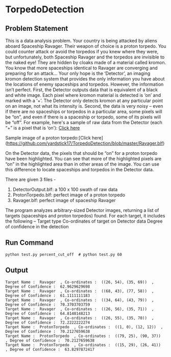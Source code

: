# TorpedoDetection
## Problem Statement
This is a data analysis problem. 
Your country is being attacked by aliens aboard Spaceship Ravager. Their weapon of choice is a proton torpedo. 
You could counter attack or avoid the torpedos if you knew where they were, but unfortunately, both Spaceship Ravager and the torpedos are invisible to the naked eye! They are hidden by cloaks made of a material called kromon.
You know that more spaceships identical to Ravager are converging and preparing for an attack…
Your only hope is the ‘Detector’, an imaging kromon detection system that provides the only information you have about the locations of enemy spaceships and torpedos. However, the information isn’t perfect.
First, the Detector outputs data that is equivalent of a black and white image. Each pixel where kromon material is detected is ‘on’ and marked with a ‘+’. The Detector only detects kromon at any particular point on an image, not what its intensity is. 
Second, the data is very noisy – even if there are no spaceships or torpedos in a particular area, some pixels will be “on”, and even if there is a spaceship or torpedo, some of its pixels will be “off”. For example, here's a sample of raw data from the Detector (each “+” is a pixel that is ‘on’):
[Click here](https://github.com/yardstick17/TorpedoDetection/blob/master/DetectorOutput.blf)


Sample image of a proton torpedo:[Click here]
(https://github.com/yardstick17/TorpedoDetection/blob/master/Ravager.blf)

On the Detector data, the pixels that should be “on” for a proton torpedo have been highlighted. You can see that more of the highlighted pixels are “on” in the highlighted area than in other areas of the image. You can use this difference to locate spaceships and torpedos in the Detector data.

There are given 3 files - 
1. DetectorOutput.blf: a 100 x 100 swath of raw data 
2. ProtonTorpedo.blf: perfect image of a proton torpedo 
3. Ravager.blf: perfect image of spaceship Ravager

The program analyzes arbitrary-sized Detector images, returning a list of targets (spaceships and proton torpedos) found. 
For each target, it includes the following –
Target type
Co-ordinates of target on Detector data
Degree of confidence in the detection
## Run Command
```
python test.py percent_cut_off  # python test.py 60

```
## Output
```
Target Name :  Ravager  , Co-ordinates :  ((26, 54), (35, 69))  , Degree of Confidence :  62.9629629698
Target Name :  Ravager  , Co-ordinates :  ((68, 43), (77, 58))  , Degree of Confidence :  61.1111111183
Target Name :  Ravager  , Co-ordinates :  ((34, 64), (43, 79))  , Degree of Confidence :  70.3703703759
Target Name :  Ravager  , Co-ordinates :  ((26, 56), (35, 71))  , Degree of Confidence :  64.8148148213
Target Name :  Ravager  , Co-ordinates :  ((26, 55), (35, 70))  , Degree of Confidence :  72.2222222274
Target Name :  ProtonTorpedo  , Co-ordinates :  ((1, 0), (12, 12))  , Degree of Confidence :  70.2127659638
Target Name :  ProtonTorpedo  , Co-ordinates :  ((79, 25), (90, 37))  , Degree of Confidence :  70.2127659638
Target Name :  ProtonTorpedo  , Co-ordinates :  ((15, 29), (26, 41))  , Degree of Confidence :  63.8297872417
```

